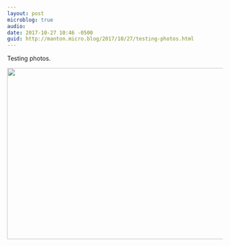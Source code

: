 ```yaml
---
layout: post
microblog: true
audio: 
date: 2017-10-27 10:46 -0500
guid: http://manton.micro.blog/2017/10/27/testing-photos.html
---
```

Testing photos.

<img src="http://micro.manton.org/uploads/2017/4b78d83748.jpg" width="600" height="400" />

